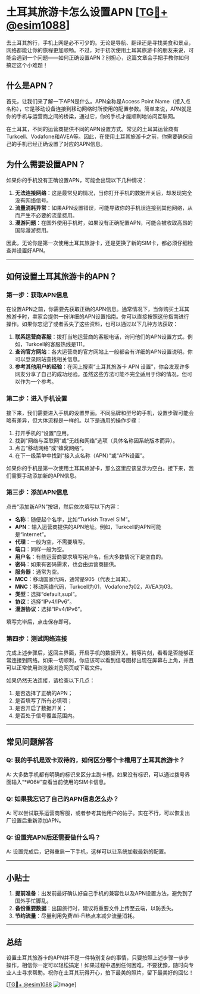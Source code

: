 # 土耳其旅游卡怎么设置APN [[TG💪+ @esim1088](https://t.me/s/esim1088)]

去土耳其旅行，手机上网是必不可少的。无论是导航、翻译还是寻找美食和景点，网络都能让你的旅程更加顺畅。不过，对于初次使用土耳其旅游卡的朋友来说，可能会遇到一个问题——如何正确设置APN？别担心，这篇文章会手把手教你如何搞定这个小难题！

## 什么是APN？

首先，让我们来了解一下APN是什么。APN全称是Access Point Name（接入点名称），它是移动设备连接到移动网络时所使用的配置参数。简单来说，APN就是你的手机与运营商之间的桥梁，通过它，你的手机才能顺利地访问互联网。

在土耳其，不同的运营商提供不同的APN设置方式。常见的土耳其运营商有Turkcell、Vodafone和AVEA等。因此，在使用土耳其旅游卡之前，你需要确保自己的手机已经正确设置了对应的APN信息。

## 为什么需要设置APN？

如果你的手机没有正确设置APN，可能会出现以下几种情况：

1. **无法连接网络**：这是最常见的情况，当你打开手机的数据开关后，却发现完全没有网络信号。
2. **流量消耗异常**：如果APN设置错误，可能导致你的手机误连接到其他网络，从而产生不必要的流量费用。
3. **漫游问题**：在国外使用手机时，如果没有正确配置APN，可能会被收取高昂的国际漫游费用。

因此，无论你是第一次使用土耳其旅游卡，还是更换了新的SIM卡，都必须仔细检查并设置好APN。

---

## 如何设置土耳其旅游卡的APN？

### 第一步：获取APN信息

在设置APN之前，你需要先获取正确的APN信息。通常情况下，当你购买土耳其旅游卡时，卖家会提供一份详细的APN设置指南。你可以直接按照这份指南进行操作。如果你忘记了或者丢失了这些资料，也可以通过以下几种方法获取：

1. **联系运营商客服**：拨打当地运营商的客服电话，询问他们的APN设置方式。例如，Turkcell的客服热线是111。
2. **查询官方网站**：各大运营商的官方网站上一般都会有详细的APN设置说明。你可以登录网站查找相关信息。
3. **参考其他用户的经验**：在网上搜索“土耳其旅游卡 APN 设置”，你会发现许多网友分享了自己的成功经验。虽然这些方法可能不完全适用于你的情况，但可以作为一个参考。

### 第二步：进入手机设置

接下来，我们需要进入手机的设置界面。不同品牌和型号的手机，设置步骤可能会略有差异，但大体流程是一样的。以下是通用的操作步骤：

1. 打开手机的“设置”应用。
2. 找到“网络与互联网”或“无线和网络”选项（具体名称因系统版本而异）。
3. 点击“移动网络”或“蜂窝网络”。
4. 在下一级菜单中找到“接入点名称（APN）”或“APN设置”。

如果你的手机是第一次使用土耳其旅游卡，那么这里应该显示为空白。接下来，我们需要手动添加新的APN信息。

### 第三步：添加APN信息

点击“添加新APN”按钮，然后依次填写以下内容：

- **名称**：随便起个名字，比如“Turkish Travel SIM”。
- **APN**：输入运营商提供的APN地址。例如，Turkcell的APN可能是“internet”。
- **代理**：一般为空，不需要填写。
- **端口**：同样一般为空。
- **用户名**：有些运营商要求填写用户名，但大多数情况下是空白的。
- **密码**：如果有密码需求，也会由运营商提供。
- **服务器**：通常为空。
- **MCC**：移动国家代码，通常是905（代表土耳其）。
- **MNC**：移动网络代码，Turkcell为01，Vodafone为02，AVEA为03。
- **类型**：选择“default,supl”。
- **协议**：选择“IPv4/IPv6”。
- **漫游协议**：选择“IPv4/IPv6”。

填写完毕后，点击保存即可。

### 第四步：测试网络连接

完成上述步骤后，返回主界面，开启手机的数据开关。稍等片刻，看看是否能够正常连接到网络。如果一切顺利，你应该可以看到信号图标出现在屏幕右上角，并且可以正常使用浏览器浏览网页或下载文件。

如果仍然无法连接，请检查以下几点：

1. 是否选择了正确的APN；
2. 是否填写了所有必填项；
3. 是否开启了数据开关；
4. 是否处于信号覆盖范围内。

---

## 常见问题解答

### Q: 我的手机是双卡双待的，如何区分哪个卡槽用了土耳其旅游卡？
A: 大多数手机都有明确的标识来区分主副卡槽。如果没有标识，可以通过拨号界面输入“*#06#”查看当前使用的SIM卡信息。

### Q: 如果我忘记了自己的APN信息怎么办？
A: 可以尝试联系运营商客服，或者参考其他用户的帖子。实在不行，可以恢复出厂设置后重新添加APN。

### Q: 设置完APN后还需要做什么吗？
A: 设置完成后，记得重启一下手机，这样可以让系统加载最新的配置。

---

## 小贴士

1. **提前准备**：出发前最好确认好自己手机的兼容性以及APN设置方法，避免到了国外手忙脚乱。
2. **备份重要数据**：出国旅行时，建议将重要文件上传至云端，以防丢失。
3. **节约流量**：尽量利用免费Wi-Fi热点来减少流量消耗。

---

## 总结

设置土耳其旅游卡的APN并不是一件特别复杂的事情，只要按照上述步骤一步步操作，相信你一定可以轻松搞定！如果过程中遇到任何困难，不要犹豫，随时向专业人士寻求帮助。祝你在土耳其玩得开心，拍下最美的照片，留下最美好的回忆！

[[TG💪+ @esim1088](https://t.me/s/esim1088) ![Image](https://i.postimg.cc/4NQfJmqS/Snipaste-2025-05-13-00-14-12.png)]